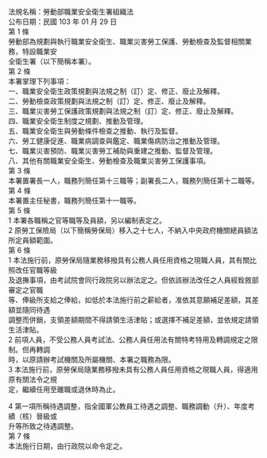 法規名稱：勞動部職業安全衛生署組織法  
公布日期：民國 103 年 01 月 29 日  
第 1 條  
勞動部為規劃與執行職業安全衛生、職業災害勞工保護、勞動檢查及監督相關業務，特設職業安  
全衛生署（以下簡稱本署）。  
第 2 條  
本署掌理下列事項：  
一、職業安全衛生政策規劃與法規之制（訂）定、修正、廢止及解釋。  
二、勞動檢查政策規劃與法規之制（訂）定、修正、廢止及解釋。  
三、職業災害勞工保護政策規劃與法規之制（訂）定、修正、廢止及解釋。  
四、職業安全衛生制度之規劃、推動及管理。  
五、職業安全衛生與勞動條件檢查之推動、執行及監督。  
六、勞工健康促進、職業病調查與鑑定、職業傷病防治之推動及管理。  
七、職業災害預防、職業災害勞工補助與重建之推動、監督及管理。  
八、其他有關職業安全衛生、勞動檢查及職業災害勞工保護事項。  
第 3 條  
本署置署長一人，職務列簡任第十三職等；副署長二人，職務列簡任第十二職等。  
第 4 條  
本署置主任秘書，職務列簡任第十一職等。  
第 5 條  
1 本署各職稱之官等職等及員額，另以編制表定之。  
2 原勞工保險局（以下簡稱勞保局）移入之十七人，不納入中央政府機關總員額法所定員額範圍。  
第 6 條  
1 本法施行前，原勞保局隨業務移撥具有公務人員任用資格之現職人員，其有關比照改任官職等級  
及退撫事項，由考試院會同行政院另以辦法定之。但依該辦法改任之人員經銓敘部審定之官職  
等、俸級所支給之俸給，如低於本法施行前之薪給者，准依其意願補足差額，其差額並隨同待遇  
調整而併銷，支領差額期間不得請領生活津貼；或選擇不補足差額，並依規定請領生活津貼。  
2 前項人員，不受公務人員考試法、公務人員任用法有關特考特用及轉調規定之限制。但再轉調  
時，以原請辦考試機關及所屬機關、本署之職務為限。  
3 本法施行前，原勞保局隨業務移撥未具有公務人員任用資格之現職人員，得適用原有關法令之規  
定，繼續任用至離職或退休時為止。  


4 第一項所稱待遇調整，指全國軍公教員工待遇之調整、職務調動（升）、年度考績（核）晉級或  
升等所致之待遇調整。  
第 7 條  
本法施行日期，由行政院以命令定之。  


